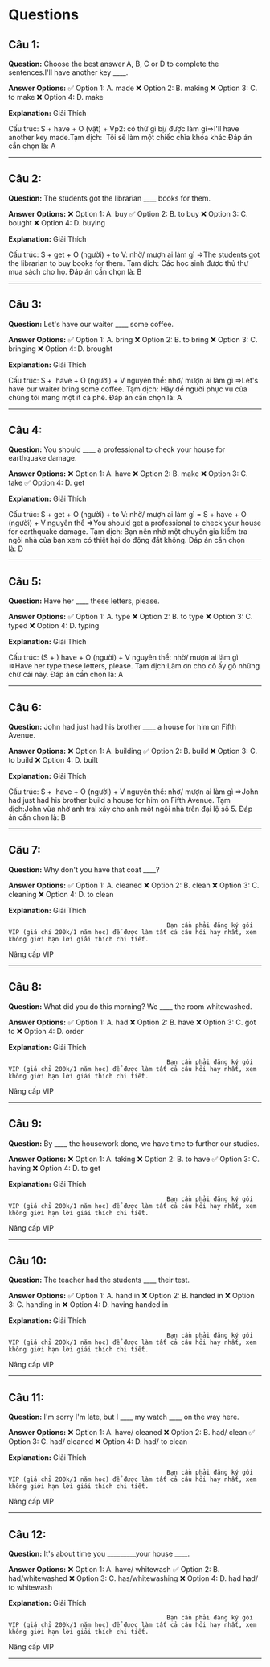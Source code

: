 # Questions

## Câu 1:

**Question:** Choose the best answer A, B, C or D to complete the sentences.I'll have another key ____.

**Answer Options:**
✅ Option 1: A. made
❌ Option 2: B. making
❌ Option 3: C. to make
❌ Option 4: D. make

**Explanation:** Giải Thích


Cấu trúc: S + have + O (vật) + Vp2: có thứ gì bị/ được làm gì=>I'll have another key made.Tạm dịch:  Tôi sẽ làm một chiếc chìa khóa khác.Đáp án cần chọn là: A

---

## Câu 2:

**Question:** The students got the librarian ____ books for them.

**Answer Options:**
❌ Option 1: A. buy
✅ Option 2: B. to buy
❌ Option 3: C. bought
❌ Option 4: D. buying

**Explanation:** Giải Thích


Cấu trúc: S + get + O (người) + to V: nhờ/ mượn ai làm gì
=>The students got the librarian to buy books for them.
Tạm dịch: Các học sinh được thủ thư mua sách cho họ.
Đáp án cần chọn là: B

---

## Câu 3:

**Question:** Let's have our waiter ____ some coffee.

**Answer Options:**
✅ Option 1: A. bring
❌ Option 2: B. to bring
❌ Option 3: C. bringing
❌ Option 4: D. brought

**Explanation:** Giải Thích


Cấu trúc: S +  have + O (người) + V nguyên thể: nhờ/ mượn ai làm gì
=>Let's have our waiter bring some coffee.
Tạm dịch: Hãy để người phục vụ của chúng tôi mang một ít cà phê.
Đáp án cần chọn là: A

---

## Câu 4:

**Question:** You should ____ a professional to check your house for earthquake damage.

**Answer Options:**
❌ Option 1: A. have
❌ Option 2: B. make
❌ Option 3: C. take
✅ Option 4: D. get

**Explanation:** Giải Thích


Cấu trúc: S + get + O (người) + to V: nhờ/ mượn ai làm gì
= S + have + O (người) + V nguyên thể
=>You should get a professional to check your house for earthquake damage.
Tạm dịch: Bạn nên nhờ một chuyên gia kiểm tra ngôi nhà của bạn xem có thiệt hại do động đất không.
Đáp án cần chọn là: D

---

## Câu 5:

**Question:** Have her ____ these letters, please.

**Answer Options:**
✅ Option 1: A. type
❌ Option 2: B. to type
❌ Option 3: C. typed
❌ Option 4: D. typing

**Explanation:** Giải Thích


Cấu trúc: (S + ) have + O (người) + V nguyên thể: nhờ/ mượn ai làm gì
=>Have her type these letters, please.
Tạm dịch:Làm ơn cho cô ấy gõ những chữ cái này.
Đáp án cần chọn là: A

---

## Câu 6:

**Question:** John had just had his brother ____ a house for him on Fifth Avenue.

**Answer Options:**
❌ Option 1: A. building
✅ Option 2: B. build
❌ Option 3: C. to build
❌ Option 4: D. built

**Explanation:** Giải Thích


Cấu trúc: S +  have + O (người) + V nguyên thể: nhờ/ mượn ai làm gì
=>John had just had his brother build a house for him on Fifth Avenue.
Tạm dịch:John vừa nhờ anh trai xây cho anh một ngôi nhà trên đại lộ số 5.
Đáp án cần chọn là: B

---

## Câu 7:

**Question:** Why don't you have that coat ____?

**Answer Options:**
✅ Option 1: A. cleaned
❌ Option 2: B. clean
❌ Option 3: C. cleaning
❌ Option 4: D. to clean

**Explanation:** Giải Thích




                                                Bạn cần phải đăng ký gói VIP (giá chỉ 200k/1 năm học) để được làm tất cả câu hỏi hay nhất, xem không giới hạn lời giải thích chi tiết.
                                            

Nâng cấp VIP

---

## Câu 8:

**Question:** What did you do this morning? We ____ the room whitewashed.

**Answer Options:**
✅ Option 1: A. had
❌ Option 2: B. have
❌ Option 3: C. got to
❌ Option 4: D. order

**Explanation:** Giải Thích




                                                Bạn cần phải đăng ký gói VIP (giá chỉ 200k/1 năm học) để được làm tất cả câu hỏi hay nhất, xem không giới hạn lời giải thích chi tiết.
                                            

Nâng cấp VIP

---

## Câu 9:

**Question:** By ____ the housework done, we have time to further our studies.

**Answer Options:**
❌ Option 1: A. taking
❌ Option 2: B. to have
✅ Option 3: C. having
❌ Option 4: D. to get

**Explanation:** Giải Thích




                                                Bạn cần phải đăng ký gói VIP (giá chỉ 200k/1 năm học) để được làm tất cả câu hỏi hay nhất, xem không giới hạn lời giải thích chi tiết.
                                            

Nâng cấp VIP

---

## Câu 10:

**Question:** The teacher had the students ____ their test.

**Answer Options:**
✅ Option 1: A. hand in
❌ Option 2: B. handed in
❌ Option 3: C. handing in
❌ Option 4: D. having handed in

**Explanation:** Giải Thích




                                                Bạn cần phải đăng ký gói VIP (giá chỉ 200k/1 năm học) để được làm tất cả câu hỏi hay nhất, xem không giới hạn lời giải thích chi tiết.
                                            

Nâng cấp VIP

---

## Câu 11:

**Question:** I'm sorry I'm late, but I ____ my watch ____ on the way here.

**Answer Options:**
❌ Option 1: A. have/ cleaned
❌ Option 2: B. had/ clean
✅ Option 3: C. had/ cleaned
❌ Option 4: D. had/ to clean

**Explanation:** Giải Thích




                                                Bạn cần phải đăng ký gói VIP (giá chỉ 200k/1 năm học) để được làm tất cả câu hỏi hay nhất, xem không giới hạn lời giải thích chi tiết.
                                            

Nâng cấp VIP

---

## Câu 12:

**Question:** It's about time you _________your house ____.

**Answer Options:**
❌ Option 1: A. have/ whitewash
✅ Option 2: B. had/whitewashed
❌ Option 3: C. has/whitewashing
❌ Option 4: D. had had/ to whitewash

**Explanation:** Giải Thích




                                                Bạn cần phải đăng ký gói VIP (giá chỉ 200k/1 năm học) để được làm tất cả câu hỏi hay nhất, xem không giới hạn lời giải thích chi tiết.
                                            

Nâng cấp VIP

---

